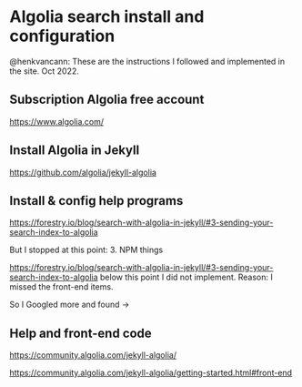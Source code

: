 # Algolia search install and configuration

@henkvancann: These are the instructions I followed and implemented in the site. Oct 2022.

## Subscription Algolia free account
https://www.algolia.com/

## Install Algolia in Jekyll
https://github.com/algolia/jekyll-algolia

## Install & config help programs
https://forestry.io/blog/search-with-algolia-in-jekyll/#3-sending-your-search-index-to-algolia

But I stopped at this point: 3. NPM things

https://forestry.io/blog/search-with-algolia-in-jekyll/#3-sending-your-search-index-to-algolia
below this point I did not implement. Reason: I missed the front-end items.

So I Googled more and found ->

## Help and front-end code
https://community.algolia.com/jekyll-algolia/

https://community.algolia.com/jekyll-algolia/getting-started.html#front-end